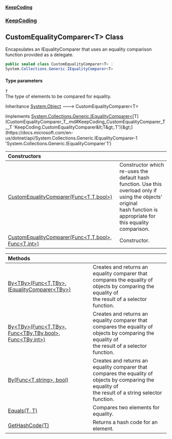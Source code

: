 #### [KeepCoding](index.md 'index')
### [KeepCoding](KeepCoding.md 'KeepCoding')
## CustomEqualityComparer&lt;T&gt; Class
Encapsulates an IEqualityComparer<T> that uses an equality comparison function provided as a delegate.
```csharp
public sealed class CustomEqualityComparer<T> :
System.Collections.Generic.IEqualityComparer<T>
```
#### Type parameters
<a name='KeepCoding_CustomEqualityComparer_T__T'></a>
`T`  
The type of elements to be compared for equality.
  

Inheritance [System.Object](https://docs.microsoft.com/en-us/dotnet/api/System.Object 'System.Object') &#129106; CustomEqualityComparer&lt;T&gt;  

Implements [System.Collections.Generic.IEqualityComparer&lt;](https://docs.microsoft.com/en-us/dotnet/api/System.Collections.Generic.IEqualityComparer-1 'System.Collections.Generic.IEqualityComparer`1')[T](CustomEqualityComparer_T_.md#KeepCoding_CustomEqualityComparer_T__T 'KeepCoding.CustomEqualityComparer&lt;T&gt;.T')[&gt;](https://docs.microsoft.com/en-us/dotnet/api/System.Collections.Generic.IEqualityComparer-1 'System.Collections.Generic.IEqualityComparer`1')  

| Constructors | |
| :--- | :--- |
| [CustomEqualityComparer(Func&lt;T,T,bool&gt;)](CustomEqualityComparer_T___ctor_zRNbCsfQNltM9Kin_3QMNg.md 'KeepCoding.CustomEqualityComparer&lt;T&gt;.CustomEqualityComparer(System.Func&lt;T,T,bool&gt;)') | Constructor which re-uses the default hash function. Use this overload only if using the objects’ original<br/>hash function is appropriate for this equality comparison. |
| [CustomEqualityComparer(Func&lt;T,T,bool&gt;, Func&lt;T,int&gt;)](CustomEqualityComparer_T___ctor_1DeLBnL6MlzHx2hEdcJIsw.md 'KeepCoding.CustomEqualityComparer&lt;T&gt;.CustomEqualityComparer(System.Func&lt;T,T,bool&gt;, System.Func&lt;T,int&gt;)') | Constructor. |

| Methods | |
| :--- | :--- |
| [By&lt;TBy&gt;(Func&lt;T,TBy&gt;, IEqualityComparer&lt;TBy&gt;)](CustomEqualityComparer_T__By_BvAhc9LvZ8DD6tupa_e_1w.md 'KeepCoding.CustomEqualityComparer&lt;T&gt;.By&lt;TBy&gt;(System.Func&lt;T,TBy&gt;, System.Collections.Generic.IEqualityComparer&lt;TBy&gt;)') | Creates and returns an equality comparer that compares the equality of objects by comparing the equality of<br/>the result of a selector function. |
| [By&lt;TBy&gt;(Func&lt;T,TBy&gt;, Func&lt;TBy,TBy,bool&gt;, Func&lt;TBy,int&gt;)](CustomEqualityComparer_T__By_NaY_MTgBmizkuXKs0A0duQ.md 'KeepCoding.CustomEqualityComparer&lt;T&gt;.By&lt;TBy&gt;(System.Func&lt;T,TBy&gt;, System.Func&lt;TBy,TBy,bool&gt;, System.Func&lt;TBy,int&gt;)') | Creates and returns an equality comparer that compares the equality of objects by comparing the equality of<br/>the result of a selector function. |
| [By(Func&lt;T,string&gt;, bool)](CustomEqualityComparer_T__By_mGGGKKXYFT0qFP1fyl58tA.md 'KeepCoding.CustomEqualityComparer&lt;T&gt;.By(System.Func&lt;T,string&gt;, bool)') | Creates and returns an equality comparer that compares the equality of objects by comparing the equality of<br/>the result of a string selector function. |
| [Equals(T, T)](CustomEqualityComparer_T__Equals_N_IRQTXiCfMCX9rGT+TsEw.md 'KeepCoding.CustomEqualityComparer&lt;T&gt;.Equals(T, T)') | Compares two elements for equality. |
| [GetHashCode(T)](CustomEqualityComparer_T__GetHashCode_mi65Yfvamjf2XDKqVTmyxg.md 'KeepCoding.CustomEqualityComparer&lt;T&gt;.GetHashCode(T)') | Returns a hash code for an element. |
